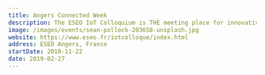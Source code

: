 ```yaml
---
title: Angers Connected Week
description: The ESEO IoT Colloquium is THE meeting place for innovative electronic and digital solutions for the business world - complete with showrooms, conferences, tutorials and business meetings
image: /images/events/sean-pollock-203658-unsplash.jpg
website: https://www.eseo.fr/iotcolloque/index.html
address: ESEO Angers, France
startDate: 2018-11-22
date: 2019-02-27
---
```

